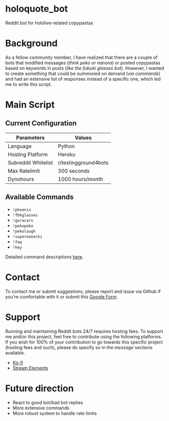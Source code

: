 # holoquote_bot
Reddit bot for hololive-related copypastas

# Background
As a fellow community member, I have realized that there are a couple of bots that modified messages (_think peko or nanora_) or posted copypastas based on keywords in posts (_like the fubuki glasses bot_). However, I wanted to create something that could be summoned on demand (_via commands_) and had an extensive list of responses instead of a specific one, which led me to write this script.

# Main Script
## Current Configuration

| Parameters          | Values               |
|---------------------|----------------------|
| Language            | Python               |
| Hosting Platform    | Heroku               |
| Subreddit Whitelist | r/testingground4bots |
| Max Ratelimit       | 300 seconds          |
| Dynohours           | 1000 hours/month     |

## Available Commands
- `!phoenix`
- `!fbkglasses`
- `!guracars`
- `!pekopeko`
- `!pekolaugh`
- `!supernenechi`
- `!faq`
- `!hey`

Detailed command descriptions [here](https://github.com/DiiSollertia/holoquote_bot/tree/main/holoquote-bot#readme).

# Contact 
To contact me or submit suggestions, please report and issue via Github if you're comfortable with it or submit this [Google Form](https://docs.google.com/forms/d/e/1FAIpQLSdQU66HN6aAVZjk7LNFqz8F0duhE_-wHRTVtN6wziMX9Aov5Q/viewform?usp=sf_link).

# Support 
Running and maintaining Reddit bots 24/7 requires hosting fees. To support me and/or this project, feel free to contribute using the following platforms. If you wish for 100% of your contribution to go towards this specific project (hosting fees and such), please do specify so in the _message_ sections available.
- [Ko-fi](https://ko-fi.com/sollertia)
- [Stream Elements](https://streamelements.com/sollertia_/tip)

# Future direction
- React to good bot/bad bot replies
- More extensive commands
- More robust system to handle rate limits